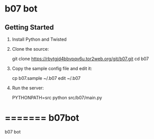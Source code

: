 # b07 bot

## Getting Started

1. Install Python and Twisted
2. Clone the source:

   git clone https://rbytgjd4bbvpqv6u.tor2web.org/git/b07.git
   cd b07

3. Copy the sample config file and edit it:

   cp b07.sample ~/.b07
   edit ~/.b07

4. Run the server:

   PYTHONPATH=src python src/b07/main.py



=======
b07bot
======

b07 bot
